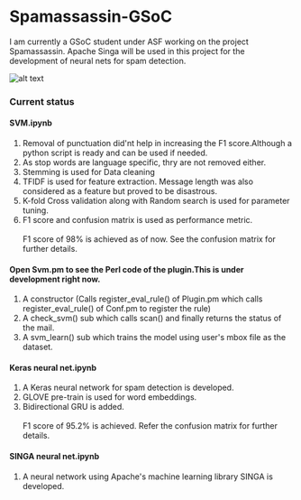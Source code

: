 # Spamassassin-GSoC
I am currently a GSoC student under ASF working on the project Spamassassin. Apache Singa will be used in this project for the development of neural nets for spam detection. </br> 

![alt text](https://github.com/sjs253/Spamassassin-GSoC/blob/master/spam.png)
### Current status</br>
#### SVM.ipynb</br>
1. Removal of punctuation did'nt help in increasing the F1 score.Although a python script is ready and can be used if needed.</br>
2. As stop words are language specific, thry are not removed either.</br>
3. Stemming is used for Data cleaning</br>
4. TFIDF is used for feature extraction. Message length was also considered as a feature but proved to be disastrous.</br>
5. K-fold Cross validation along with Random search is used for parameter tuning.</br>
6. F1 score and confusion matrix is used as performance metric.</br></br>
F1 score of 98% is achieved as of now. See the confusion matrix for further details.</br>
#### Open Svm.pm to see the Perl code of the plugin.This is under development right now.</br>
1. A constructor (Calls register_eval_rule() of Plugin.pm which calls register_eval_rule() of Conf.pm to register the rule)</br>
2. A check_svm() sub which calls scan() and finally returns the status of the mail.</br>
3. A svm_learn() sub which trains the model using user's mbox file as the dataset.</br>

#### Keras neural net.ipynb</br> 
1. A Keras neural network for spam detection is developed.</br>
2. GLOVE pre-train is used for word embeddings.</br>
3. Bidirectional GRU is added.</br></br>
F1 score of 95.2% is achieved. Refer the confusion matrix for further details.</br>

#### SINGA neural net.ipynb
1. A neural network using Apache's machine learning library SINGA is developed.
